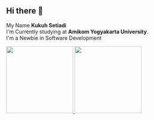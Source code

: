 ## Hi there 👋

My Name **Kukuh Setiadi**<br>
I'm Currently studying at **Amikom Yogyakarta University**.<br>
I'm a Newbie in Software Development

<p align="left">
  <a href="github.com/kukuhks">
    <img height="180em" src="https://github-readme-stats-eight-theta.vercel.app/api?username=kukuhks&show_icons=true&theme=radical&include_all_commits=true&count_private=true"/>
  <img height="180em" src="https://github-readme-stats-eight-theta.vercel.app/api/top-langs/?username=kukuhks&layout=compact&theme=radical"/>
  </a>
</p>
